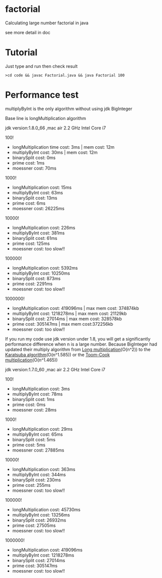 # factorial
Calculating large number factorial in java  

see more detail in doc

# Tutorial

Just type and run then check result 

`>cd code && javac Factorial.java && java Factorial 100`


# Performance test

multiplyByInt is the only algorithm without using jdk BigInteger

Base line is longMultiplication algorithm

jdk version:1.8.0_66 ,mac air 2.2 GHz Intel Core i7

100! 
+ longMultiplication  time cost: 3ms | mem cost: 12m
+ multiplyByInt cost: 30ms | mem cost: 12m
+ binarySplit cost: 0ms
+ prime cost: 1ms
+ moessner cost: 70ms

1000! 
+ longMultiplication cost: 15ms
+ multiplyByInt cost: 63ms
+ binarySplit cost: 13ms
+ prime cost: 6ms
+ moessner cost: 26225ms

10000! 
+ longMultiplication cost: 226ms
+ multiplyByInt cost: 381ms
+ binarySplit cost: 61ms
+ prime cost: 125ms
+ moessner cost: too slow!!

100000! 
+ longMultiplication cost: 5392ms
+ multiplyByInt cost: 10250ms
+ binarySplit cost: 873ms
+ prime cost: 2291ms
+ moessner cost: too slow!!

1000000! 
+ longMultiplication cost: 419096ms | max mem cost: 374874kb
+ multiplyByInt cost: 1218278ms | max mem cost: 21129kb
+ binarySplit cost: 27014ms | max mem cost: 328578kb
+ prime cost: 305147ms | max mem cost:372256kb
+ moessner cost: too slow!!

If you run my code use jdk version under 1.8,
you will get a significantly performance difference when n is a large number.
Because BigInteger had updated their multiply algorithm from [Long multiplication](https://en.wikipedia.org/wiki/Multiplication_algorithm#Long_multiplication)(O(n^2)) 
to the [Karatsuba algorithm](https://link.zhihu.com/?target=https%3A//en.wikipedia.org/wiki/Karatsuba_algorithm)(O(n^1.585))
or the [Toom-Cook multiplication](https://link.zhihu.com/?target=https%3A//en.wikipedia.org/wiki/Toom%25E2%2580%2593Cook_multiplication)(O(n^1.465))

jdk version:1.7.0_60 ,mac air 2.2 GHz Intel Core i7

100! 
+ longMultiplication cost: 3ms
+ multiplyByInt cost: 78ms
+ binarySplit cost: 1ms
+ prime cost: 0ms
+ moessner cost: 28ms

1000! 
+ longMultiplication cost: 29ms
+ multiplyByInt cost: 65ms
+ binarySplit cost: 5ms
+ prime cost: 5ms
+ moessner cost: 27885ms

10000! 
+ longMultiplication cost: 363ms
+ multiplyByInt cost: 344ms
+ binarySplit cost: 230ms
+ prime cost: 255ms
+ moessner cost: too slow!!

100000! 
+ longMultiplication cost: 45730ms
+ multiplyByInt cost: 13256ms
+ binarySplit cost: 26932ms
+ prime cost: 27505ms
+ moessner cost: too slow!!

1000000! 
+ longMultiplication cost: 419096ms
+ multiplyByInt cost: 1218278ms
+ binarySplit cost: 27014ms
+ prime cost: 305147ms
+ moessner cost: too slow!!
